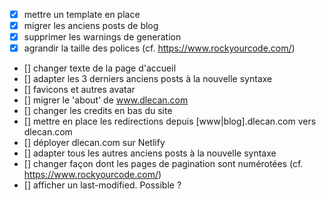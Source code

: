 - [x] mettre un template en place
- [x] migrer les anciens posts de blog
- [x] supprimer les warnings de generation
- [x] agrandir la taille des polices (cf. https://www.rockyourcode.com/)
- [] changer texte de la page d'accueil
- [] adapter les 3 derniers anciens posts à la nouvelle syntaxe
- [] favicons et autres avatar
- [] migrer le 'about' de www.dlecan.com
- [] changer les credits en bas du site
- [] mettre en place les redirections depuis [www|blog].dlecan.com vers dlecan.com
- [] déployer dlecan.com sur Netlify
- [] adapter tous les autres anciens posts à la nouvelle syntaxe
- [] changer façon dont les pages de pagination sont numérotées (cf. https://www.rockyourcode.com/)
- [] afficher un last-modified. Possible ?

